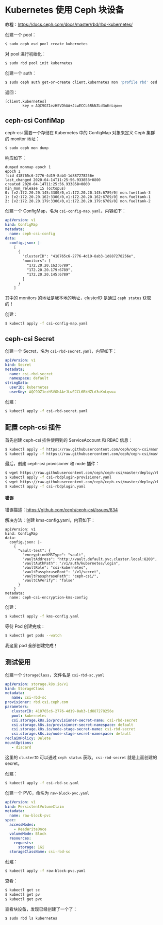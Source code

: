 # Kubernetes 使用 Ceph 块设备

教程：https://docs.ceph.com/docs/master/rbd/rbd-kubernetes/

创建一个 pool：

```bash
$ sudo ceph osd pool create kubernetes
```

对 pool 进行初始化：

```bash
$ sudo rbd pool init kubernetes
```

创建一个 auth：

```bash
$ sudo ceph auth get-or-create client.kubernetes mon 'profile rbd' osd 'profile rbd pool=kubernetes' mgr 'profile rbd pool=kubernetes'
```

返回：

```
[client.kubernetes]
        key = AQC9OZ1ezHSVOhAA+JLwECCL6RkNZLd3uKnLqw==
```



## ceph-csi ConfiMap

ceph-csi 需要一个存储在 Kubernetes 中的 ConfigMap 对象来定义 Ceph 集群的 monitor 地址：

```bash
$ sudo ceph mon dump
```

响应如下：

```
dumped monmap epoch 1
epoch 1
fsid 418765c6-2776-4d19-8ab3-1d887278256e
last_changed 2020-04-14T11:25:56.933858+0800
created 2020-04-14T11:25:56.933858+0800
min_mon_release 15 (octopus)
0: [v2:172.20.20.145:3300/0,v1:172.20.20.145:6789/0] mon.fueltank-3
1: [v2:172.20.20.162:3300/0,v1:172.20.20.162:6789/0] mon.fueltank-1
2: [v2:172.20.20.179:3300/0,v1:172.20.20.179:6789/0] mon.fueltank-2
```

创建一个 ConfigMap，名为 `csi-config-map.yaml`，内容如下：

```yaml
apiVersion: v1
kind: ConfigMap
metadata:
  name: ceph-csi-config
data:
  config.json: |-
    [
      {
        "clusterID": "418765c6-2776-4d19-8ab3-1d887278256e",
        "monitors": [
          "172.20.20.162:6789",
          "172.20.20.179:6789",
          "172.20.20.145:6789"
        ]
      }
    ]
```

其中的 monitors 的地址是我本地的地址，clusterID 是通过 `ceph status` 获取的！

创建：

```bash
$ kubectl apply -f csi-config-map.yaml
```



## ceph-csi  Secret

创建一个 Secret，名为 `csi-rbd-secret.yaml`，内容如下：

```yaml
apiVersion: v1
kind: Secret
metadata:
  name: csi-rbd-secret
  namespace: default
stringData:
  userID: kubernetes
  userKey: AQC9OZ1ezHSVOhAA+JLwECCL6RkNZLd3uKnLqw==
```

创建：

```bash
$ kubectl apply -f csi-rbd-secret.yaml
```



## 配置 ceph-csi 插件

首先创建 ceph-csi 插件使用到的 ServiceAccount 和 RBAC 信息：

```bash
$ kubectl apply -f https://raw.githubusercontent.com/ceph/ceph-csi/master/deploy/rbd/kubernetes/csi-provisioner-rbac.yaml
$ kubectl apply -f https://raw.githubusercontent.com/ceph/ceph-csi/master/deploy/rbd/kubernetes/csi-nodeplugin-rbac.yaml
```

最后，创建 ceph-csi provisioner 和 node 插件：

```bash
$ wget https://raw.githubusercontent.com/ceph/ceph-csi/master/deploy/rbd/kubernetes/csi-rbdplugin-provisioner.yaml
$ kubectl apply -f csi-rbdplugin-provisioner.yaml
$ wget https://raw.githubusercontent.com/ceph/ceph-csi/master/deploy/rbd/kubernetes/csi-rbdplugin.yaml
$ kubectl apply -f csi-rbdplugin.yaml
```

#### 错误

错误描述：https://github.com/ceph/ceph-csi/issues/834

解决方法：创建 kms-config.yaml，内容如下：

```yacas
apiVersion: v1
kind: ConfigMap
data:
  config.json: |-
    {
      "vault-test": {
        "encryptionKMSType": "vault",
        "vaultAddress": "http://vault.default.svc.cluster.local:8200",
        "vaultAuthPath": "/v1/auth/kubernetes/login",
        "vaultRole": "csi-kubernetes",
        "vaultPassphraseRoot": "/v1/secret",
        "vaultPassphrasePath": "ceph-csi/",
        "vaultCAVerify": "false"
      }
    }
metadata:
  name: ceph-csi-encryption-kms-config
```

创建：

```bash
$ kubectl apply -f kms-config.yaml
```

等待 Pod 创建完成：

```bash
$ kubectl get pods --watch
```

我这里 pod 全部创建完成！



## 测试使用

创建一个 `StorageClass`，文件名是 `csi-rbd-sc.yaml`

```yaml
apiVersion: storage.k8s.io/v1
kind: StorageClass
metadata:
   name: csi-rbd-sc
provisioner: rbd.csi.ceph.com
parameters:
   clusterID: 418765c6-2776-4d19-8ab3-1d887278256e
   pool: kubernetes
   csi.storage.k8s.io/provisioner-secret-name: csi-rbd-secret
   csi.storage.k8s.io/provisioner-secret-namespace: default
   csi.storage.k8s.io/node-stage-secret-name: csi-rbd-secret
   csi.storage.k8s.io/node-stage-secret-namespace: default
reclaimPolicy: Delete
mountOptions:
   - discard
```

这里的 `clusterID` 可以通过 `ceph status` 获取。`csi-rbd-secret` 就是上面创建的 secret。

创建：

```bash
$ kubectl apply -f csi-rbd-sc.yaml 
```



创建一个 PVC，命名为 `raw-block-pvc.yaml`

```yaml
apiVersion: v1
kind: PersistentVolumeClaim
metadata:
  name: raw-block-pvc
spec:
  accessModes:
    - ReadWriteOnce
  volumeMode: Block
  resources:
    requests:
      storage: 1Gi
  storageClassName: csi-rbd-sc
```

创建：

```bash
$ kubectl apply -f raw-block-pvc.yaml
```

查看：

```bash
$ kubectl get sc
$ kubectl get pv
$ kubectl get pvc
```

查看块设备，发现已经创建了一个了：

```bash
$ sudo rbd ls kubernetes
```





